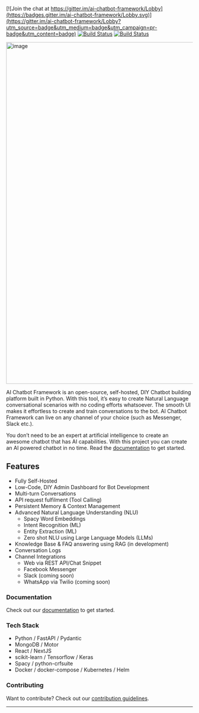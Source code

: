 [![Join the chat at https://gitter.im/ai-chatbot-framework/Lobby](https://badges.gitter.im/ai-chatbot-framework/Lobby.svg)](https://gitter.im/ai-chatbot-framework/Lobby?utm_source=badge&utm_medium=badge&utm_campaign=pr-badge&utm_content=badge) [![Build Status](https://github.com/alfredfrancis/ai-chatbot-framework/actions/workflows/evaluate-backend.yml/badge.svg)](https://github.com/alfredfrancis/ai-chatbot-framework/actions/workflows/evaluate-backend.yml) [![Build Status](https://github.com/alfredfrancis/ai-chatbot-framework/actions/workflows/evaluate-frontend.yml/badge.svg)](https://github.com/alfredfrancis/ai-chatbot-framework/actions/workflows/evaluate-frontend.yml)

<img width="1919" height="921" alt="image" src="https://github.com/user-attachments/assets/2f3631e7-4449-4f20-90b3-df16b5e16f22" />

AI Chatbot Framework is an open-source, self-hosted, DIY Chatbot building platform built in Python. With this tool, it’s easy to create Natural Language conversational scenarios with no coding efforts whatsoever. 
The smooth UI makes it effortless to create and train conversations to the bot. AI Chatbot Framework can live on any channel of your choice (such as Messenger, Slack etc.).

You don’t need to be an expert at artificial intelligence to create an awesome chatbot that has AI capabilities. With this project you can create an AI powered chatbot in no time.  Read the [documentation](docs/README.md) to get started.

## Features
- Fully Self-Hosted
- Low-Code, DIY Admin Dashboard for Bot Development
- Multi-turn Conversations
- API request fulfilment (Tool Calling)
- Persistent Memory & Context Management
- Advanced Natural Language Understanding (NLU)
  - Spacy Word Embeddings
  - Intent Recognition (ML)
  - Entity Extraction (ML)
  - Zero shot NLU using Large Language Models (LLMs)
- Knowledge Base & FAQ answering using RAG (in development)
- Conversation Logs
- Channel Integrations
  - Web via REST API/Chat Snippet
  - Facebook Messenger
  - Slack (coming soon)
  - WhatsApp via Twilio (coming soon)

### Documentation

Check out our [documentation](docs/README.md) to get started.

### Tech Stack

 - Python / FastAPI / Pydantic
 - MongoDB / Motor
 - React / NextJS
 - scikit-learn / Tensorflow / Keras
 - Spacy / python-crfsuite
 - Docker / docker-compose / Kubernetes / Helm

### Contributing

Want to contribute? Check out our [contribution guidelines](CONTRIBUTING.md).

<hr></hr>
